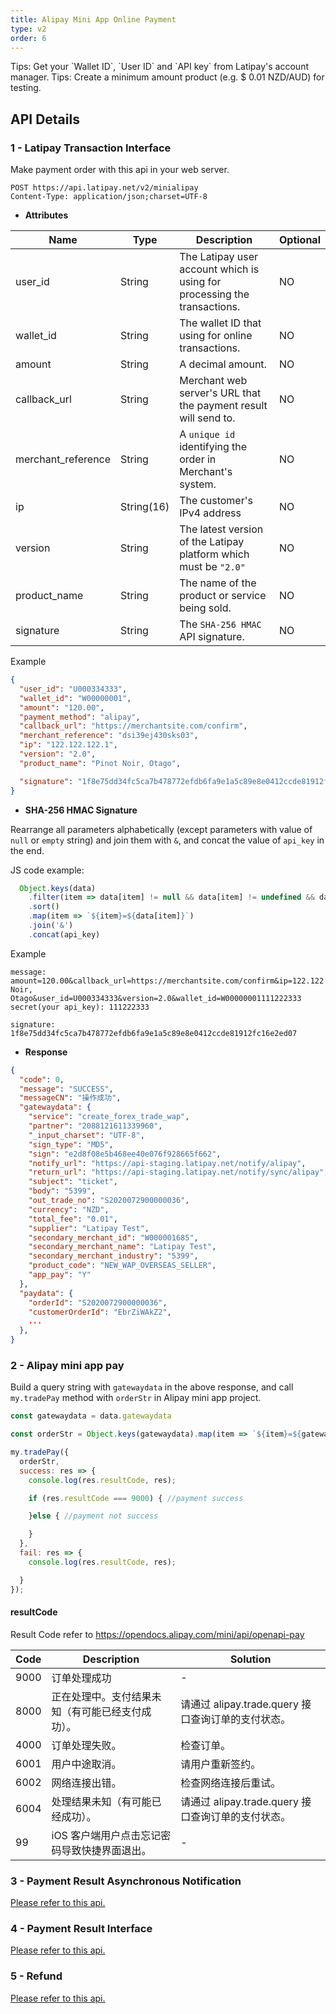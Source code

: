```yaml
---
title: Alipay Mini App Online Payment
type: v2
order: 6
---
```


<p class="tip">Tips: Get your `Wallet ID`, `User ID` and `API key` from Latipay's account manager.
Tips: Create a minimum amount product (e.g. $ 0.01 NZD/AUD) for testing.</p>

## API Details

### 1 - Latipay Transaction Interface
Make payment order with this api in your web server.

```
POST https://api.latipay.net/v2/minialipay
Content-Type: application/json;charset=UTF-8
```


* <strong>Attributes</strong>

| Name  | Type  | Description | Optional |
|------------- |---------------| -------------| -------------|
|user_id | String | The Latipay user account which is using for processing the transactions. | NO |
|wallet_id | String | The wallet ID that using for online transactions.  | NO
|amount | String | A decimal amount. | NO
|callback_url | String | Merchant web server's URL that the payment result will send to. | NO
|merchant_reference | String | A `unique id` identifying the order in Merchant's system. | NO
|ip | String(16) | The customer's IPv4 address | NO
|version | String | The latest version of the Latipay platform which must be `"2.0"` | NO
|product_name | String | The name of the product or service being sold. | NO
|signature | String | The `SHA-256 HMAC` API signature. | NO


Example

  ```json
  {
    "user_id": "U000334333",
    "wallet_id": "W00000001",
    "amount": "120.00",
    "payment_method": "alipay",
    "callback_url": "https://merchantsite.com/confirm",
    "merchant_reference": "dsi39ej430sks03",
    "ip": "122.122.122.1",
    "version": "2.0",
    "product_name": "Pinot Noir, Otago",

    "signature": "1f8e75dd34fc5ca7b478772efdb6fa9e1a5c89e8e0412ccde81912fc16e2ed07",
  }
  ```

* <strong>SHA-256 HMAC Signature</strong>

Rearrange all parameters alphabetically (except parameters with value of `null` or `empty` string) and join them with `&`, and concat the value of `api_key` in the end.

JS code example:

```js
  Object.keys(data)
    .filter(item => data[item] != null && data[item] != undefined && data[item] !== '')
    .sort()
    .map(item => `${item}=${data[item]}`)
    .join('&')
    .concat(api_key)
```

Example

```
message: amount=120.00&callback_url=https://merchantsite.com/confirm&ip=122.122.122.1&merchant_reference=dsi39ej430sks03&product_name=Pinot Noir, Otago&user_id=U000334333&version=2.0&wallet_id=W00000001111222333
secret(your api_key): 111222333

signature: 1f8e75dd34fc5ca7b478772efdb6fa9e1a5c89e8e0412ccde81912fc16e2ed07
```

* <strong>Response</strong>

```json
{
  "code": 0,
  "message": "SUCCESS",
  "messageCN": "操作成功",
  "gatewaydata": {
    "service": "create_forex_trade_wap",
    "partner": "2088121611339960",
    "_input_charset": "UTF-8",
    "sign_type": "MD5",
    "sign": "e2d8f08e5b468ee40e076f928665f662",
    "notify_url": "https://api-staging.latipay.net/notify/alipay",
    "return_url": "https://api-staging.latipay.net/notify/sync/alipay",
    "subject": "ticket",
    "body": "5399",
    "out_trade_no": "S2020072900000036",
    "currency": "NZD",
    "total_fee": "0.01",
    "supplier": "Latipay Test",
    "secondary_merchant_id": "W000001685",
    "secondary_merchant_name": "Latipay Test",
    "secondary_merchant_industry": "5399",
    "product_code": "NEW_WAP_OVERSEAS_SELLER",
    "app_pay": "Y"
  },
  "paydata": {
    "orderId": "S2020072900000036",
    "customerOrderId": "EbrZiWAkZ2",
    ...
  },
}
```

### 2 - Alipay mini app pay
Build a query string with `gatewaydata` in the above response, and call `my.tradePay` method with `orderStr` in Alipay mini app project.

```js
const gatewaydata = data.gatewaydata

const orderStr = Object.keys(gatewaydata).map(item => `${item}=${gatewaydata[item]}`).join("&")

my.tradePay({
  orderStr,
  success: res => {
    console.log(res.resultCode, res);

    if (res.resultCode === 9000) { //payment success

    }else { //payment not success

    }
  },
  fail: res => {
    console.log(res.resultCode, res);

  }
});
```

#### resultCode

Result Code refer to https://opendocs.alipay.com/mini/api/openapi-pay

| Code  | Description  | Solution |
|------------- |---------------| -------------|
|9000|订单处理成功|-|
|8000|正在处理中。支付结果未知（有可能已经支付成功）。|请通过 alipay.trade.query 接口查询订单的支付状态。|
|4000|订单处理失败。|检查订单。|
|6001|用户中途取消。|请用户重新签约。|
|6002|网络连接出错。|检查网络连接后重试。|
|6004|处理结果未知（有可能已经成功）。|请通过 alipay.trade.query 接口查询订单的支付状态。
|99|iOS 客户端用户点击忘记密码导致快捷界面退出。|-|

### 3 - Payment Result Asynchronous Notification
[Please refer to this api.](https://doc.latipay.net/v2/latipay-hosted-online.html#3-Asynchronous-Notification)

### 4 - Payment Result Interface
[Please refer to this api.](https://doc.latipay.net/v2/latipay-hosted-online.html#5-Payment-Result-Interface)

### 5 - Refund
[Please refer to this api.](https://doc.latipay.net/v2/latipay-hosted-online.html#6-Refund)
